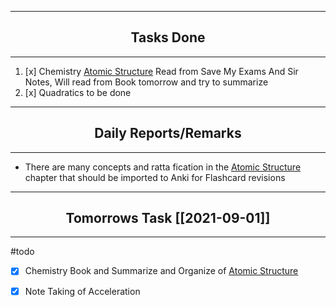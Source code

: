 ***
## <center> Tasks Done </center>
***

1. [x] Chemistry [Atomic Structure](Atomic%20Structure.md) Read from Save My Exams And Sir Notes, Will read from Book tomorrow and try to summarize
2. [x] Quadratics to be done


---
## <center> Daily Reports/Remarks </center>
---
- There are many concepts and ratta fication in the [Atomic Structure](Atomic%20Structure.md) chapter that should be imported to Anki for Flashcard revisions

---
## <center> Tomorrows Task [[2021-09-01]]   </center>
---
#todo
- [x] Chemistry Book and Summarize and Organize of [Atomic Structure](Atomic%20Structure.md)
- [x]  Note Taking of Acceleration 


